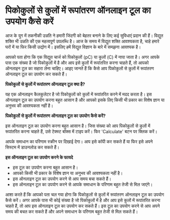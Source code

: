 पिकोकुलों से कुलों में रूपांतरण ऑनलाइन टूल का उपयोग कैसे करें
=============================================================

आज के युग में तकनीकी उन्नति ने हमारी जिंदगी को बेहतर बनाने के लिए कई सुविधाएं प्रदान की हैं। विद्युत शक्ति भी उन्नति की एक महत्वपूर्ण उपलब्धि है। आज के समय में विद्युत शक्ति आवश्यकता है, चाहे हमारे घरों में या फिर किसी उद्योग में। इसलिए हमें विद्युत विज्ञान के बारे में समझना आवश्यक है।

आपको पता होगा कि एक विद्युत चार्ज को पिकोकुलों (pC) या कुलों (C) में नापा जाता है। अगर आपके पास एक संख्या है जो पिकोकुलों में है और आप इसे कुलों में रूपांतरित करना चाहते हैं, तो आपको ऑनलाइन टूल का सहारा लेना चाहिए। आइए जानते हैं कि कैसे आप पिकोकुलों से कुलों में रूपांतरण ऑनलाइन टूल का उपयोग कर सकते हैं।

**पिकोकुलों से कुलों में रूपांतरण ऑनलाइन टूल क्या है?**

यह एक ऑनलाइन कैलकुलेटर है जो पिकोकुलों को कुलों में रूपांतरित करने में मदद करता है। इस ऑनलाइन टूल का उपयोग करना बहुत आसान है और आपको इसके लिए किसी भी प्रकार का विशेष ज्ञान या अनुभव की आवश्यकता नहीं है।

**पिकोकुलों से कुलों में रूपांतरण ऑनलाइन टूल का उपयोग कैसे करें?**

इस ऑनलाइन टूल का उपयोग करना बहुत आसान है। जिस संख्या को आप पिकोकुलों से कुलों में रूपांतरित करना चाहते हैं, उसे टेक्स्ट बॉक्स में टाइप करें। फिर 'Calculate' बटन पर क्लिक करें।

आपके समाधान का परिणाम स्क्रीन पर दिखाई देगा। आप इसे कॉपी कर सकते हैं या फिर इसे अपने सिस्टम में डाउनलोड कर सकते हैं।

**इस ऑनलाइन टूल का उपयोग करने के फायदे**

- इस टूल का उपयोग करना बहुत आसान है।
- आपको किसी भी प्रकार के विशेष ज्ञान या अनुभव की आवश्यकता नहीं है।
- इस ऑनलाइन टूल का उपयोग करने से आप समय बचा सकते हैं।
- इस ऑनलाइन टूल का उपयोग करने से आपके समाधान के परिणाम बहुत तेजी से मिल जाएंगे।

आशा करते हैं कि आपको पता चल गया होगा कि पिकोकुलों से कुलों में रूपांतरण ऑनलाइन टूल का उपयोग कैसे करें। अगर आपके पास भी कोई संख्या है जो पिकोकुलों में है और आप इसे कुलों में रूपांतरित करना चाहते हैं, तो आप इस ऑनलाइन टूल का उपयोग कर सकते हैं। इस टूल का उपयोग करने से आप अपने समय की बचत कर सकते हैं और अपने समाधान के परिणाम बहुत तेजी से मिल सकते हैं।